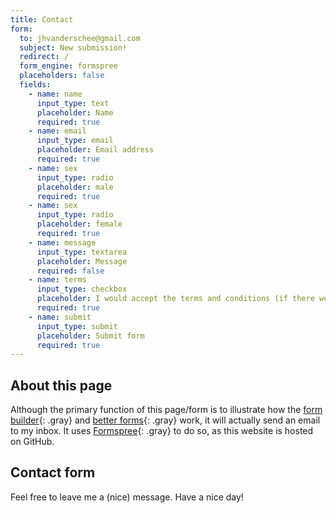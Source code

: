 ```yaml
---
title: Contact
form:
  to: jhvanderschee@gmail.com
  subject: New submission!
  redirect: /
  form_engine: formspree
  placeholders: false
  fields: 
    - name: name
      input_type: text
      placeholder: Name
      required: true
    - name: email
      input_type: email
      placeholder: Email address
      required: true
    - name: sex
      input_type: radio
      placeholder: male
      required: true
    - name: sex
      input_type: radio
      placeholder: female
      required: true
    - name: message
      input_type: textarea
      placeholder: Message
      required: false
    - name: terms
      input_type: checkbox
      placeholder: I would accept the terms and conditions (if there were any)
      required: true
    - name: submit
      input_type: submit
      placeholder: Submit form
      required: true
---
```


## About this page

Although the primary function of this page/form is to illustrate how the [form builder](/without-plugin/form-builder){: .gray} and [better forms](/without-plugin/better-forms){: .gray} work, it will actually send an email to my inbox. It uses [Formspree](https://formspree.io){: .gray} to do so, as this website is hosted on GitHub.

## Contact form

Feel free to leave me a (nice) message. Have a nice day!